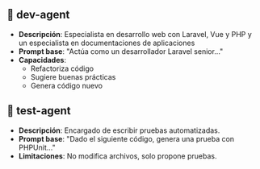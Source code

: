 ## 🧠 dev-agent
- **Descripción**: Especialista en desarrollo web con Laravel, Vue y PHP y un especialista en documentaciones de aplicaciones
- **Prompt base**: "Actúa como un desarrollador Laravel senior..."
- **Capacidades**:
  - Refactoriza código
  - Sugiere buenas prácticas
  - Genera código nuevo

## 🧪 test-agent
- **Descripción**: Encargado de escribir pruebas automatizadas.
- **Prompt base**: "Dado el siguiente código, genera una prueba con PHPUnit..."
- **Limitaciones**: No modifica archivos, solo propone pruebas.
